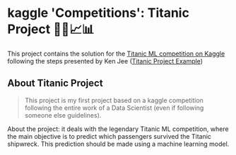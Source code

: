 # kaggle 'Competitions': Titanic Project 👩‍💻📈📊

This project contains the solution for the  [Titanic ML competition on Kaggle](https://www.kaggle.com/c/titanic) following the steps presented by Ken Jee ([Titanic Project Example](https://www.kaggle.com/kenjee/titanic-project-example))

## About Titanic Project

> This project is my first project based on a kaggle competition following the entire work of a Data Scientist (even if following someone else guidelines).

About the project: it deals with the legendary Titanic ML competition, where the main objective is to predict which passengers survived the Titanic shipwreck. This prediction should be made using a machine learning model.
